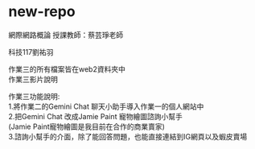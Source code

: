 # new-repo
網際網路概論 授課教師：蔡芸琤老師

科技117劉祐羽 　

作業三的所有檔案皆在web2資料夾中  
作業三影片說明

作業三功能說明:  
1.將作業二的Gemini Chat 聊天小助手導入作業一的個人網站中  
2.把Gemini Chat 改成Jamie Paint 寵物繪圖諮詢小幫手   
(Jamie Paint寵物繪圖是我目前在合作的商業賣家)     
3.諮詢小幫手的介面，除了能回答問題，也能直接連結到IG網頁以及蝦皮賣場   
